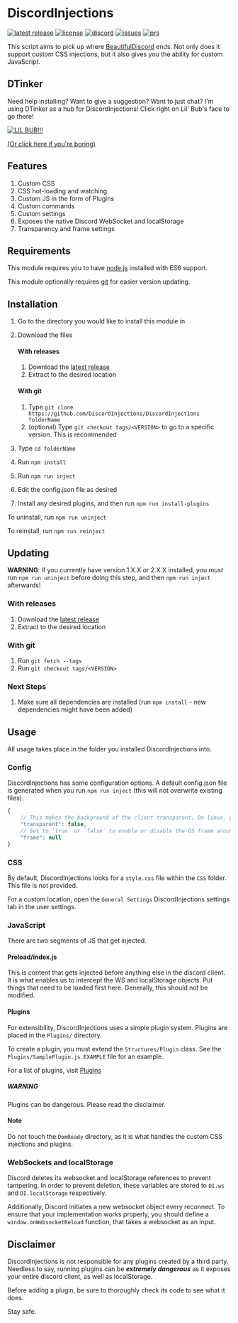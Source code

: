 # DiscordInjections

[![latest release](https://img.shields.io/github/release/DiscordInjections/DiscordInjections.svg)](https://github.com/DiscordInjections/DiscordInjections/releases)
[![license](https://img.shields.io/github/license/DiscordInjections/DiscordInjections.svg)](https://github.com/DiscordInjections/DiscordInjections/blob/master/LICENSE.md)
[![discord](https://img.shields.io/discord/257299803397029899.svg)](https://discord.gg/EDwd5wr)
[![issues](https://img.shields.io/github/issues/DiscordInjections/DiscordInjections.svg)](https://github.com/DiscordInjections/DiscordInjections/issues)
[![prs](https://img.shields.io/github/issues-pr/DiscordInjections/DiscordInjections.svg)](https://github.com/DiscordInjections/DiscordInjections/pulls)

This script aims to pick up where [BeautifulDiscord](https://github.com/leovoel/BeautifulDiscord) ends. Not only does it support custom CSS injections, but it also gives you the ability for custom JavaScript.

## DTinker

Need help installing? Want to give a suggestion? Want to just chat? I'm using DTinker as a hub for DiscordInjections! Click right on Lil' Bub's face to go there!

[![LIL BUB!!!](http://akns-images.eonline.com/eol_images/Entire_Site/201478/rs_500x270-140808102736-tumblr_my2hi3c3em1ruw1vso1_500.gif)](https://discord.gg/EDwd5wr)

[(Or click here if you're boring)](https://discord.gg/EDwd5wr)

## Features

1. Custom CSS
2. CSS hot-loading and watching
3. Custom JS in the form of Plugins
4. Custom commands
5. Custom settings
6. Exposes the native Discord WebSocket and localStorage
7. Transparency and frame settings

## Requirements

This module requires you to have [node.js](https://nodejs.org/en/download/) installed with ES6 support.

This module optionally requires [git](https://git-scm.com/downloads) for easier version updating.

## Installation

1. Go to the directory you would like to install this module in

2. Download the files

     #### With releases
    1. Download the [latest release](https://github.com/DiscordInjections/DiscordInjections/releases)
    2. Extract to the desired location
  
     #### With git
    1. Type `git clone https://github.com/DiscordInjections/DiscordInjections folderName`
    2. (optional) Type `git checkout tags/<VERSION>` to go to a specific version. This is recommended

3. Type `cd folderName`
4. Run `npm install`
5. Run `npm run inject`
6. Edit the config.json file as desired
7. Install any desired plugins, and then run `npm run install-plugins`

To uninstall, run `npm run uninject`

To reinstall, run `npm run reinject`

## Updating

**WARNING**: If you currently have version 1.X.X or 2.X.X installed, you *must* run `npm run uninject` before doing this step, and then `npm run inject` afterwards!

### With releases
1. Download the [latest release](https://github.com/DiscordInjections/DiscordInjections/releases)
2. Extract to the desired location

### With git
1. Run `git fetch --tags`
2. Run `git checkout tags/<VERSION>`

### Next Steps
1. Make sure all dependencies are installed (run `npm install` - new dependencies might have been added)

## Usage

All usage takes place in the folder you installed DiscordInjections into.

### Config

DiscordInjections has some configuration options. A default config.json file is generated when you run `npm run inject` (this will not overwrite existing files).

```js
{
    // This makes the background of the client transparent. On linux, you must run discord with the `--enable-transparent-visuals` flag!
    "transparent": false,
    // Set to `true` or `false` to enable or disable the OS frame around the client. Leave as `null` to use default client settings.
    "frame": null
}
```

### CSS

By default, DiscordInjections looks for a `style.css` file within the `CSS` folder. This file is not provided.

For a custom location, open the `General Settings` DiscordInjections settings tab in the user settings.

### JavaScript

There are two segments of JS that get injected.

#### Preload/index.js

This is content that gets injected before anything else in the discord client. It is what enables us to intercept the WS and localStorage objects. Put things that need to be loaded first here. Generally, this should not be modified.

#### Plugins

For extensibility, DiscordInjections uses a simple plugin system. Plugins are placed in the `Plugins/` directory.

To create a plugin, you must extend the `Structures/Plugin` class. See the `Plugins/SamplePlugin.js.EXAMPLE` file for an example.

For a list of plugins, visit [Plugins](https://github.com/DiscordInjections/Plugins)

##### WARNING

Plugins can be dangerous. Please read the disclaimer.

#### Note

Do not touch the `DomReady` directory, as it is what handles the custom CSS injections and plugins.

### WebSockets and localStorage

Discord deletes its websocket and localStorage references to prevent tampering. In order to prevent deletion, these variables are stored to `DI.ws` and `DI.localStorage` respectively.

Additionally, Discord initiates a new websocket object every reconnect. To ensure that your implementation works properly, you should define a `window.onWebsocketReload` function, that takes a websocket as an input.

## Disclaimer

DiscordInjections is not responsible for any plugins created by a third party. Needless to say, running plugins can be ***extremely dangerous*** as it exposes your entire discord client, as well as localStorage.

Before adding a plugin, be sure to thoroughly check its code to see what it does.

Stay safe.
